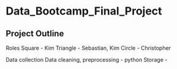 # Data_Bootcamp_Final_Project

## Project Outline
Roles 
Square - Kim
Triangle - Sebastian, Kim
Circle - Christopher

Data collection
Data cleaning, preprocessing - python
Storage - 
